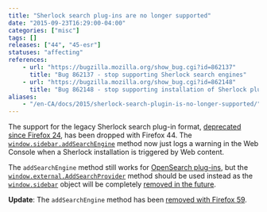 ```yaml
---
title: "Sherlock search plug-ins are no longer supported"
date: "2015-09-23T16:29:00-04:00"
categories: ["misc"]
tags: []
releases: ["44", "45-esr"]
statuses: "affecting"
references:
    - url: "https://bugzilla.mozilla.org/show_bug.cgi?id=862137"
      title: "Bug 862137 - stop supporting Sherlock search engines"
    - url: "https://bugzilla.mozilla.org/show_bug.cgi?id=862148"
      title: "Bug 862148 - stop supporting installation of Sherlock plugins from the web"
aliases:
    - "/en-CA/docs/2015/sherlock-search-plugin-is-no-longer-supported/"
---
```

The support for the legacy Sherlock search plug-in format, [deprecated since Firefox 24](https://www.fxsitecompat.dev/en-CA/docs/2013/support-for-sherlock-search-plug-ins-has-been-deprecated/), has been dropped with Firefox 44. The [`window.sidebar.addSearchEngine`](https://developer.mozilla.org/docs/Web/API/Window/sidebar/Adding_search_engines_from_Web_pages#Installing_Sherlock_plugins) method now just logs a warning in the Web Console when a Sherlock installation is triggered by Web content.

The `addSearchEngine` method still works for [OpenSearch plug-ins](https://developer.mozilla.org/Web/OpenSearch), but the [`window.external.AddSearchProvider`](https://developer.mozilla.org/docs/Web/API/Window/sidebar/Adding_search_engines_from_Web_pages#Installing_OpenSearch_plugins) method should be used instead as the [`window.sidebar`](https://developer.mozilla.org/docs/Web/API/Window/sidebar) object will be completely [removed in the future](https://www.fxsitecompat.dev/en-CA/docs/2015/window-sidebar-will-be-removed/).

**Update**: The `addSearchEngine` method has been [removed with Firefox 59](https://www.fxsitecompat.dev/en-CA/docs/2018/window-sidebar-addsearchengine-has-been-removed/).
